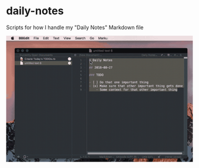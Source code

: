 # daily-notes
Scripts for how I handle my "Daily Notes" Markdown file

![Usage video of Create Today's TODOs as a Text Filter in BBEdit 12](Create-Todays-TODOs.gif)
